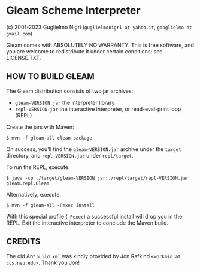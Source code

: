 Gleam Scheme Interpreter
========================

(c) 2001-2023 Guglielmo Nigri
(`guglielmonigri at yahoo.it`, `googlielmo at gmail.com`)

Gleam comes with ABSOLUTELY NO WARRANTY.  This is free software, and you are
welcome to redistribute it under certain conditions; see LICENSE.TXT.

HOW TO BUILD GLEAM
------------------

The Gleam distribution consists of two jar archives:

 - `gleam-VERSION.jar` the interpreter library
 - `repl-VERSION.jar` the interactive interpreter, or read-eval-print loop (REPL)

Create the jars with Maven:

    $ mvn -f gleam-all clean package

On success, you'll find the `gleam-VERSION.jar` archive under the `target` directory, and
`repl-VERSION.jar` under `repl/target`.

To run the REPL, execute:

    $ java -cp ./target/gleam-VERSION.jar:./repl/target/repl-VERSION.jar gleam.repl.Gleam

Alternatively, execute:

    $ mvn -f gleam-all -Pexec install

With this special profile (`-Pexec`) a successful install will drop you in the REPL.
Exit the interactive interpreter to conclude the Maven build.

CREDITS
-------

The old Ant `build.xml` was kindly provided by Jon Rafkind `<workmin at ccs.neu.edu>`.
Thank you Jon!